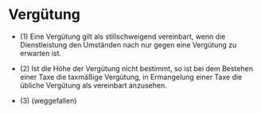 # Vergütung

- (1) Eine Vergütung gilt als stillschweigend vereinbart, wenn die Dienstleistung den Umständen nach nur gegen eine Vergütung zu erwarten ist.

- (2) Ist die Höhe der Vergütung nicht bestimmt, so ist bei dem Bestehen einer Taxe die taxmäßige Vergütung, in Ermangelung einer Taxe die übliche Vergütung als vereinbart anzusehen.

- (3) (weggefallen)

